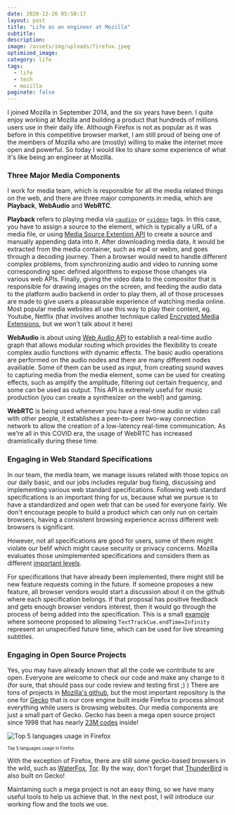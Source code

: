 ```yaml
---
date: 2020-12-26 05:50:17
layout: post
title: "Life as an engineer at Mozilla"
subtitle:
description:
image: /assets/img/uploads/firefox.jpeg
optimized_image:
category: life
tags:
  - life
  - tech
  - mozilla
paginate: false
---
```


I joined Mozilla in September 2014, and the six years have been. I quite enjoy working at Mozilla and building a product that hundreds of millions users use in their daily life. Although Firefox is not as popular as it was before in this competitive browser market, I am still proud of being one of the members of Mozilla who are (mostly) willing to make the internet more open and powerful. So today I would like to share some experience of what it's like being an engineer at Mozilla.

### Three Major Media Components
I work for media team, which is responsible for all the media related things on the web, and there are three major components in media, which are **Playback**, **WebAudio** and **WebRTC**.

**Playback** refers to playing media via [`<audio>`](https://mzl.la/2KBXG3B) or [`<video>`](https://mzl.la/34Mtxp7) tags. In this case, you have to assign a source to the element, which is typically a URL of a media file, or using [Media Source Extention API](https://mzl.la/3nRYyiO) to create a source and manually appending data into it. After downloading media data, it would be extracted from the media container, such as mp4 or webm, and goes through a decoding journey. Then a browser would need to handle different complex problems, from synchronizing audio and video to running some corresponding spec defined algorithms to expose those changes via various web APIs. Finally, giving the video data to the compositor that is responsible for drawing images on the screen, and feeding the audio data to the platform audio backend in order to play them, all of those processes are made to give users a pleasurable experience of watching media online. Most popular media websites all use this way to play their content, eg. Youtube, Netflix (that involves another technique called [Encrypted Media Extensions](https://mzl.la/2WOBqpA), but we won't talk about it here)

**WebAudio** is about using [Web Audio API](https://mzl.la/38Hckie) to establish a real-time audio graph that allows modular routing which provides the flexibility to create complex audio functions with dynamic effects. The basic audio operations are performed on the audio nodes and there are many different nodes availiable. Some of them can be used as input, from creating sound waves to capturing media from the media element, some can be used for creating effects, such as amplify the amplitude, filtering out certain frequency, and some can be used as output. This API is extremely useful for music production (you can create a synthesizer on the web!) and gaming.

**WebRTC** is being used whenever you have a real-time audio or video call with other people, it
establishes a peer-to-peer two-way connection network to allow the creation of a low-latency real-time communication. As we're all in this COVID era, the usage of WebRTC has increased dramistically during these time.

### Engaging in Web Standard Specifications
In our team, the media team, we manage issues related with those topics on our daily basic, and our jobs includes regular bug fixing, discussing and implementing various web standard specifications. Following web standard specifications is an important thing for us, because what we pursue is to have a standardized and open web that can be used for everyone fairly. We don't encourage people to build a product which can only run on certain browsers, having a consistent browsing experience across different web browsers is significant.

However, not all specifications are good for users, some of them might violate our belif which might cause security or privacy concerns. Mozilla evaluates those unimplemented specifications and considers them as different [important levels](https://mozilla.github.io/standards-positions/).

For specifications that have already been implemented, there might still be new feature requests coming in the future. If someone proposes a new feature, all browser vendors would start a discussion about it on the github where each specification belongs. If that proposal has positive feedback and gets enough browser vendors interest, then it would go through the process of being added into the specification. This is a small [example](https://bit.ly/38Cripn) where someone proposed to allowing `TextTrackCue.endTime=Infinity` represent an unspecified future time, which can be used for live streaming subtitles.

### Engaging in Open Source Projects
Yes, you may have already known that all the code we contribute to are open. Everyone are welcome to check our code and make any change to it (for sure, that should pass our code review and testing first ;) ) There are tons of projects in [Mozilla's github](https://github.com/mozilla), but the most important repository is the one for [Gecko](https://github.com/mozilla/gecko-dev) that is our core engine built inside Firefox to process almost everything while users is browsing websites. Our media components are just a small part of Gecko. Gecko has been a mega open source project since 1998 that has nearly [23M codes](https://www.openhub.net/p/firefox/analyses/latest/languages_summary) inside!

![Top 5 languages usage in Firefox]({{site.baseurl}}/assets/img/uploads/gecko_language_usage.png)
<figcaption><sub><sup>Top 5 languages usage in Firefox</sup></sub></figcaption>

With the exception of Firefox, there are still some gecko-based browsers in the wild, such as [WaterFox](https://www.waterfox.net/), [Tor](https://www.torproject.org/). By the way, don't forget that [ThunderBird](https://www.thunderbird.net/en-US/) is also built on Gecko!

Maintaining such a mega project is not an easy thing, so we have many useful tools to help us achieve that. In the next post, I will introduce our working flow and the tools we use.
